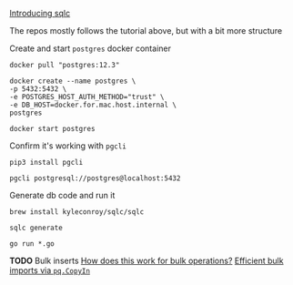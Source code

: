 [Introducing sqlc](https://conroy.org/introducing-sqlc)

The repos mostly follows the tutorial above, 
but with a bit more structure 

Create and start `postgres` docker container

    docker pull "postgres:12.3"

    docker create --name postgres \
    -p 5432:5432 \
    -e POSTGRES_HOST_AUTH_METHOD="trust" \
    -e DB_HOST=docker.for.mac.host.internal \
    postgres

    docker start postgres
    

Confirm it's working with `pgcli`
    
    pip3 install pgcli
    
    pgcli postgresql://postgres@localhost:5432


Generate db code and run it

    brew install kyleconroy/sqlc/sqlc
    
    sqlc generate
    
    go run *.go
    
    
**TODO** Bulk inserts
[How does this work for bulk operations?](https://github.com/kyleconroy/sqlc/issues/216)
[Efficient bulk imports via `pq.CopyIn`](https://github.com/kyleconroy/sqlc/issues/218)

